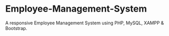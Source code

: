 # Employee-Management-System
 A responsive Employee Management System using PHP, MySQL, XAMPP &amp; Bootstrap.
